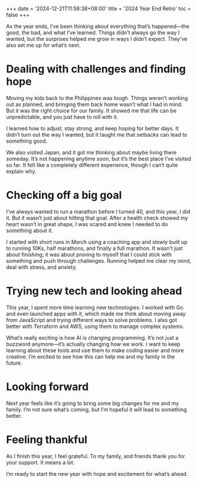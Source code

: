 +++
date = '2024-12-21T11:58:38+08:00'
title = '2024 Year End Retro'
toc = false
+++

As the year ends, I’ve been thinking about everything that’s happened—the good, the bad, and what I’ve learned. Things didn’t always go the way I wanted, but the surprises helped me grow in ways I didn’t expect. They’ve also set me up for what’s next.

# Dealing with challenges and finding hope

Moving my kids back to the Philippines was tough. Things weren’t working out as planned, and bringing them back home wasn’t what I had in mind. But it was the right choice for our family. It showed me that life can be unpredictable, and you just have to roll with it.

I learned how to adjust, stay strong, and keep hoping for better days. It didn’t turn out the way I wanted, but it taught me that setbacks can lead to something good.

We also visited Japan, and it got me thinking about maybe living there someday. It’s not happening anytime soon, but it’s the best place I’ve visited so far. It felt like a completely different experience, though I can’t quite explain why.

# Checking off a big goal

I’ve always wanted to run a marathon before I turned 40, and this year, I did it. But it wasn’t just about hitting that goal. After a health check showed my heart wasn’t in great shape, I was scared and knew I needed to do something about it.

I started with short runs in March using a coaching app and slowly built up to running 10Ks, half marathons, and finally a full marathon. It wasn’t just about finishing; it was about proving to myself that I could stick with something and push through challenges. Running helped me clear my mind, deal with stress, and anxiety.

# Trying new tech and looking ahead

This year, I spent more time learning new technologies. I worked with Go and even launched apps with it, which made me think about moving away from JavaScript and trying different ways to solve problems. I also got better with Terraform and AWS, using them to manage complex systems.

What’s really exciting is how AI is changing programming. It’s not just a buzzword anymore—it’s actually changing how we work. I want to keep learning about these tools and use them to make coding easier and more creative. I’m excited to see how this can help me and my family in the future.

# Looking forward

Next year feels like it’s going to bring some big changes for me and my family. I’m not sure what’s coming, but I’m hopeful it will lead to something better.

# Feeling thankful

As I finish this year, I feel grateful. To my family, and friends thank you for your support. It means a lot.

I’m ready to start the new year with hope and excitement for what’s ahead.
